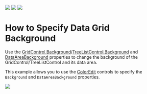 <!-- default badges list -->
![](https://img.shields.io/endpoint?url=https://codecentral.devexpress.com/api/v1/VersionRange/303781796/22.2.2%2B)
[![](https://img.shields.io/badge/Open_in_DevExpress_Support_Center-FF7200?style=flat-square&logo=DevExpress&logoColor=white)](https://supportcenter.devexpress.com/ticket/details/T939764)
[![](https://img.shields.io/badge/📖_How_to_use_DevExpress_Examples-e9f6fc?style=flat-square)](https://docs.devexpress.com/GeneralInformation/403183)
<!-- default badges end -->
# How to Specify Data Grid Background

Use the [GridControl.Background](https://docs.devexpress.com/WPF/DevExpress.Xpf.Grid.GridControl.Background?v=20.2)/[TreeListControl.Background](https://docs.devexpress.com/WPF/DevExpress.Xpf.Grid.TreeListControl.Background?v=20.2) and [DataAreaBackground](https://docs.devexpress.com/WPF/DevExpress.Xpf.Grid.DataControlBase.DataAreaBackground?v=20.2) properties to change the background of the GridControl/TreeListControl and its data area.

This example allows you to use the [ColorEdit](https://docs.devexpress.com/WPF/DevExpress.Xpf.Editors.ColorEdit?v=20.2&p=netframework) controls to specify the `Background` and `DataAreaBackground` properties.

![](./data-grid-background.png)
